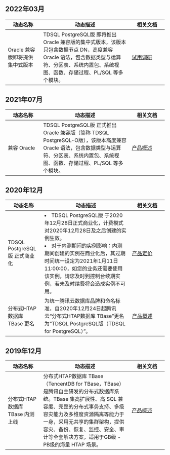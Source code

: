 ## 2022年03月

<table>
<tr><th width=20%>动态名称</th><th width=50%>动态描述</th><th width=20%>相关文档</th></tr>
<tbody>
<tr>
<td>Oracle 兼容版即将提供集中式版本</td>
<td>TDSQL PostgreSQL版 即将推出 Oracle 兼容版的集中式版本，该版本只包含数据节点 DN，高度兼容 Oracle 语法，包含数据类型与运算符、分区表、系统内置包、系统视图、函数、存储过程、PL/SQL 等多个模块。</td>
<td><a href="https://cloud.tencent.com/apply/p/g5i5r53h986 " target="_blank">试用调研</a></td>
</tbody></table>

## 2021年07月

<table>
<tr><th width=20%>动态名称</th><th width=50%>动态描述</th><th width=20%>相关文档</th></tr>
<tbody>
<tr>
<td>兼容 Oracle</td>
<td>TDSQL PostgreSQL版 正式推出 Oracle 兼容版（简称 TDSQL PostgreSQL-O版），该版本高度兼容 Oracle 语法，包含数据类型与运算符、分区表、系统内置包、系统视图、函数、存储过程、PL/SQL 等多个模块。</td>
<td><a href="https://cloud.tencent.com/document/product/1129/37334" target="_blank">产品概述</a></td>
</tbody></table>

## 2020年12月
<table>
<tr><th width=20%>动态名称</th><th width=50%>动态描述</th><th width=20%>相关文档</th></tr>
<tbody>
<tr>
<td>TDSQL PostgreSQL版 正式商业化</td>
<td><li>TDSQL PostgreSQL版 于2020年12月28日正式商业化，计费模式对2020年12月28日及之后创建的实例生效。
<li>对于内测期间的实例影响：内测期间创建的实例在商业化后，其过期时间统一设定为2021年1月11日11:00:00，如您的业务还需要使用该实例，请您及时到控制台续期实例，若未及时续费将会造成实例不可用。</td>
<td><a href="https://cloud.tencent.com/document/product/1129/51482" target="_blank">产品定价</a></td></tr>
<tr>
<td>分布式HTAP数据库 TBase 更名</td>
<td>为统一腾讯云数据库品牌和命名标准，自2020年12月24日起腾讯云“分布式HTAP数据库 TBase”更名为“TDSQL PostgreSQL版（TDSQL for PostgreSQL）”。</td>
<td><a href="https://cloud.tencent.com/document/product/1129/37334" target="_blank">产品概述</a></td></tr>
</tbody></table>

## 2019年12月
<table>
<tr><th width=20%>动态名称</th><th width=50%>动态描述</th><th width=20%>相关文档</th></tr>
<tbody>
<tr>
<td>分布式HTAP数据库 TBase 内测上线</td>
<td>分布式HTAP数据库 TBase（TencentDB for TBase，TBase）是腾讯自主研发的分布式数据库系统。TBase 集高扩展性、高 SQL 兼容度、完整的分布式事务支持、多级容灾能力及多维度资源隔离等能力于一身，采用无共享的集群架构，提供容灾、备份、恢复、监控、安全、审计等全套解决方案，适用于GB级 - PB级的海量 HTAP 场景。</td>
<td><a href="https://cloud.tencent.com/document/product/1129/37334" target="_blank">产品概述</a></td></tr>
</tbody></table>

